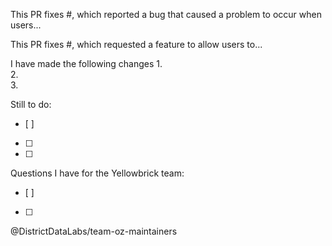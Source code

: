 <!-- First, make sure you are merging from a FEATURE BRANCH into the 
     Yellowbrick DEVELOP BRANCH. We only review PRs of feature branches
     and only accept PRs into our develop branch. -->

<!-- Second, please ensure your PR has a short, informative title. 
     Example templates: 
     - "Enhances {existing visualizer name} with new {feature}"
     - "Corrects bug in {existing visualizer name}"
     - "Implements {new feature} inside the {Yellowbrick module name}" -->

<!-- If you are fixing a bug, provide a description such as the following. 
     Remember to fill in the blanks, including the issue number! -->
This PR fixes #, which reported a bug that caused a problem to occur when users...

<!-- If you are introducing a new feature, provide a description such as the 
     following. Remember to fill in the blanks, including the issue number! -->
This PR fixes #, which requested a feature to allow users to...

<!-- Next, briefly summarize the changes you have made in the PR to help the 
     reviewers understand exactly what you did and why. HINT: See the CHECKLIST
     below! -->
I have made the following changes
1.      
2.     
3.     

<!-- If you are adding/modifying a visualizer, include a sample plot of the newly 
     added/modified visualizer here. -->

<!-- If this is a work-in-progress (WIP), list the changes you still need to 
     make. HINT: See the CHECKLIST below!-->
Still to do:
- [ ]     
- [ ]     
- [ ]     

<!-- If you have any specific questions, please list them here. -->
Questions I have for the Yellowbrick team:
- [ ]     
- [ ]      

<!-- CHECKLIST: Here's a handy checklist to go through before submitting a PR 
     - Is the commit message formatted correctly?
     - Have you noted the new functionality/bugfix in the release notes of the next release?
     
     (If you've changed any code) 
     - Included a sample plot to visually illustrate your changes? 
     - Do all of your functions and methods have docstrings?
     - Have you added/updated unit tests where appropriate? 
     - Have you updated the baseline images if necessary?
     - Have you run the unit tests using `pytest`?
     - Is your code style correct (are you using PEP8, pyflakes)? 
     - Have you documented your new feature/functionality in the docs?
     
     (If you've added to the docs) 
     - Have you built the docs using `make html`? -->

<!-- This alerts the maintainers to do a review, feel free to ping us in
     comments using this address as well! -->
@DistrictDataLabs/team-oz-maintainers
